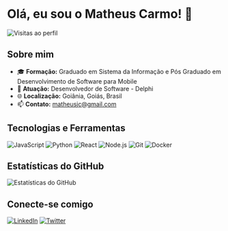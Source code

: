 # Olá, eu sou o Matheus Carmo! 👋

![Visitas ao perfil](https://komarev.com/ghpvc/?username=mathcarmo&color=blue)

## Sobre mim

- 🎓 **Formação:** Graduado em Sistema da Informação e Pós Graduado em Desenvolvimento de Software para Mobile
- 💼 **Atuação:** Desenvolvedor de Software - Delphi
- 🌐 **Localização:** Goiânia, Goiás, Brasil
- 📫 **Contato:** matheusjc@gmail.com  

## Tecnologias e Ferramentas

![JavaScript](https://img.shields.io/badge/-JavaScript-F7DF1E?style=flat&logo=javascript&logoColor=black)
![Python](https://img.shields.io/badge/-Python-3776AB?style=flat&logo=python&logoColor=white)
![React](https://img.shields.io/badge/-React-61DAFB?style=flat&logo=react&logoColor=black)
![Node.js](https://img.shields.io/badge/-Node.js-339933?style=flat&logo=node.js&logoColor=white)
![Git](https://img.shields.io/badge/-Git-F05032?style=flat&logo=git&logoColor=white)
![Docker](https://img.shields.io/badge/-Docker-2496ED?style=flat&logo=docker&logoColor=white)



## Estatísticas do GitHub

![Estatísticas do GitHub](https://github-readme-stats.vercel.app/api?username=mathcarmo&show_icons=true&theme=radical)

## Conecte-se comigo

[![LinkedIn](https://img.shields.io/badge/-LinkedIn-0077B5?style=flat&logo=linkedin&logoColor=white)](https://www.linkedin.com/in/matheus-josé-10561814/)
[![Twitter](https://img.shields.io/badge/-Twitter-1DA1F2?style=flat&logo=twitter&logoColor=white)](https://twitter.com/matheeusjc)

